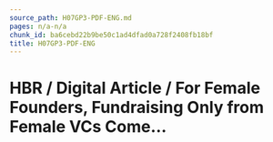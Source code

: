 ```yaml
---
source_path: H07GP3-PDF-ENG.md
pages: n/a-n/a
chunk_id: ba6cebd22b9be50c1ad4dfad0a728f2408fb18bf
title: H07GP3-PDF-ENG
---
```

# HBR / Digital Article / For Female Founders, Fundraising Only from Female VCs Come…
